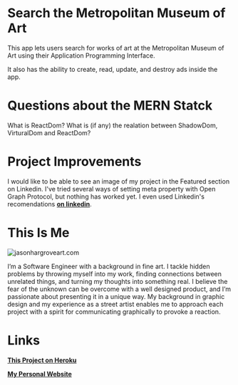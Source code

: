 # Search the Metropolitan Museum of Art
This app lets users search for works of art at the Metropolitan Museum of Art using their Application Programming Interface.

It also has the ability to create, read, update, and destroy ads inside the app.

# Questions about the MERN Statck
What is ReactDom?
What is (if any) the realation between ShadowDom, VirturalDom and ReactDom?

# Project Improvements
I would like to be able to see an image of my project in the Featured section on Linkedin. I've tried several ways of setting meta property with Open Graph Protocol, but nothing has worked yet. I even used Linkedin's recomendations [__on linkedin__](https://www.linkedin.com/help/linkedin/answer/46687/making-your-website-shareable-on-linkedin?lang=en).

# This Is Me

![jasonhargroveart.com](https://images.squarespace-cdn.com/content/v1/57902faa59cc68a958c59c03/1470089724453-O1WN2E2YQHVPXJVRD7YQ/About+The+Artist-1.jpg?format=1000w)

I’m a Software Engineer with a background in fine art. I tackle hidden problems by throwing myself into my work, finding connections between unrelated things, and turning my thoughts into something real. I believe the fear of the unknown can be overcome with a well designed product, and I’m passionate about presenting it in a unique way. My background in graphic design and my experience as a street artist enables me to approach each project with a spirit for communicating graphically to provoke a reaction.


# Links

[__This Project on Heroku__](https://project-3-art-gallery.herokuapp.com/)

[__My Personal Website__](http://www.jasonhargroveart.com/)
